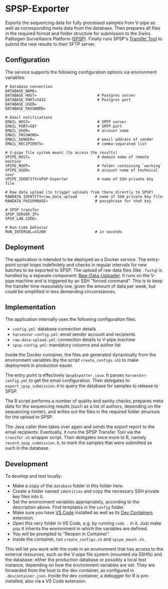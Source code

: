﻿# SPSP-Exporter

Exports the sequencing data for fully processed samples from V-pipe as
well as corresponding meta data from the database. Then prepares all
files in the required format and folder structure for submission to the
Swiss Pathogen Surveillance Platform ([SPSP]). Finally runs SPSP's
[Transfer Tool] to submit the new results to their SFTP server.

[SPSP]: https://spsp.ch
[Transfer Tool]: https://gitlab.sib.swiss/clinbio/spsp-ng/transfer-tool


## Configuration

The service supports the following configuration options via environment
variables:
```
# Database connection
DATABASE_NAME=
DATABASE_HOST=                           # Postgres server
DATABASE_PORT=5432                       # Postgres port
DATABASE_USER=
DATABASE_PASSWORD=

# Email notifications
EMAIL_HOST=                              # SMTP server
EMAIL_PORT=587                           # SMTP port
EMAIL_USER=                              # account name
EMAIL_PASSWORD=
EMAIL_SENDER=                            # email address of sender
EMAIL_RECIPIENTS=                        # comma-separated list

# V-pipe file system mount (to access the results)
VPIPE_HOST=                              # domain name of remote machine
VPIPE_ROOT=                              # folder containing `working`
VPIPE_USER=                              # account name of technical user
VPIPE_IDENTITY=SPSP-Exporter             # name of SSH private key file

# Raw data upload (to trigger uploads from there directly to SPSP)
RAWDATA_IDENTITY=raw_data_upload        # name of SSH private key file
RAWDATA_PASSPHRASE=                     # passphrase for that key

# SPSP transfer
SPSP_SERVER_IP=
SPSP_LAB_CODE=

# Run-time behavior
RUN_INTERVAL=43200                      # in seconds
```

## Deployment

The application is intended to be deployed as a Docker service. The
entry-point script loops indefinitely and checks in regular intervals
for new batches to be exported to SPSP. The upload of raw data files
(like `.fastq`) is handled by a separate component: [Raw-Data-Uploader].
It runs on the V-pipe machine and is triggered by an SSH "forced
command". This is to keep the transfer time reasonably low, given the
amount of data per week, but could be simplified in less demanding
circumstances.

[Raw-Data-Uploader]: https://gitlab.ethz.ch/sars_cov_2/s3c/raw_data_uploader


## Implementation

The application internally uses the following configuration files:
* `config.yml`:           database connection details
* `harvester-config.yml`: email sender account and recipients
* `raw-data-upload.yml`:  connection details to V-pipe machine
* `spsp-config.yml`:      mandatory columns and author list

Inside the Docker container, the files are generated dynamically from
the environment variables (by the script `create_configs.sh`) to make
deployment in production easier.

The entry point is effectively `SpspExporter.java`. It parses
`harvester-config.yml` to get the email configuration. Then delegates
to `export_spsp_submission.R` to query the database for samples to
release to SPSP.

The R script performs a number of quality and sanity checks, prepares
meta data for the sequencing results (such as a list of authors,
depending on the sequencing center), and writes out the files in the
required folder structure for the upload to SPSP.

The Java caller then takes over again and sends the export report to
the email recipients. Eventually, it runs the SPSP Transfer Tool via
the `transfer.sh` wrapper script. Then delegates once more to R, namely
`record_spsp_submission.R`, to mark the samples that were submitted as
such in the database.


## Development

To develop and test locally:
* Make a copy of the `database` folder in this folder here.
* Create a folder named `identities` and copy the necessary SSH private
  key files into it.
* Set the environment variables appropriately, according to the
  description above. Find templates in the `config` folder.
* Make sure you have [VS Code] installed as well as its [Dev Containers]
  extension.
* Open this very folder in VS Code, e.g. by running `code .` in it.
  Just make you it inherits the environment in which the variables are
  defined.
* You will be prompted to "Reopen in Container".
* Inside the container, run `create_configs.sh` and `vpipe_mount.sh`.

This will let you work with the code in an environment that has access
to the external resources, such as the V-pipe file system (mounted via
SSHfs) and the database: either the production database or possibly a
local test instance, depending on how the environment variables are set.
They are forwarded from the host to the dev container, as configured in
`.devcontainer.json`. Inside the dev container, a debugger for R is
pre-installed, also via a VS Code extension.

[VS Code]: https://code.visualstudio.com
[Dev Containers]: https://aka.ms/vscode-remote/containers
